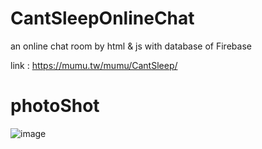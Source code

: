 # CantSleepOnlineChat
an online chat room by html &amp; js with database of Firebase

link : https://mumu.tw/mumu/CantSleep/

# photoShot
![image](https://user-images.githubusercontent.com/44767582/127763078-69f69a76-f641-4058-91dc-bf57669769c1.png)
